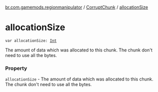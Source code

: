 [br.com.gamemods.regionmanipulator](../index.md) / [CorruptChunk](index.md) / [allocationSize](./allocation-size.md)

# allocationSize

`var allocationSize: `[`Int`](https://kotlinlang.org/api/latest/jvm/stdlib/kotlin/-int/index.html)

The amount of data which was allocated to this chunk. The chunk don't need to use all the bytes.

### Property

`allocationSize` - The amount of data which was allocated to this chunk. The chunk don't need to use all the bytes.